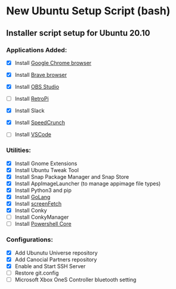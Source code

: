 # New Ubuntu Setup Script (bash)
## Installer script setup for Ubuntu 20.10

### Applications Added:
- [x] Install [Google Chrome browser](https://www.google.com/chrome/)
- [x] Install [Brave browser](https://brave.com/download/)
- [x] Install [OBS Studio](https://obsproject.com/)
- [ ] Install [RetroPi](https://retropie.org.uk/docs/Debian/)
- [x] Install Slack
- [x] Install [SpeedCrunch](https://speedcrunch.org/)
- [ ] Install [VSCode](https://code.visualstudio.com/docs/setup/linux)


### Utilities:
- [x] Install Gnome Extensions
- [x] Install Ubuntu Tweak Tool
- [x] Install Snap Package Manager and Snap Store
- [x] Install AppImageLauncher (to manage appimage file types)
- [x] Install Python3 and pip
- [x] Install [GoLang](https://golang.org/)
- [x] Install [screenFetch](https://github.com/KittyKatt/screenFetch)
- [x] Install Conky
- [ ] Install ConkyManager
- [ ] Install [Powershell Core](https://docs.microsoft.com/en-us/powershell/scripting/install/installing-powershell-core-on-linux?view=powershell-7.1#snap-package)

### Configurations:
- [x] Add Ubunutu Universe repository
- [x] Add Canocial Partners repository
- [x] Enable and Start SSH Server
- [ ] Restore git.config
- [ ] Microsoft Xbox OneS Controller bluetooth setting